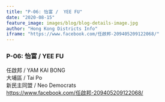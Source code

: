 ```yaml
---
title: "P-06: 怡富 /  YEE FU"
date: "2020-08-15"
feature_image: images/blog/blog-details-image.jpg
author: "Hong Kong Districts Info"
iframe: "https://www.facebook.com/任啟邦-209405209122068/"
---
```


### P-06: 怡富 /  YEE FU  
任啟邦 /  YAM KAI BONG  
大埔區 / Tai Po  
新民主同盟 /  Neo Democrats  
https://www.facebook.com/任啟邦-209405209122068/
